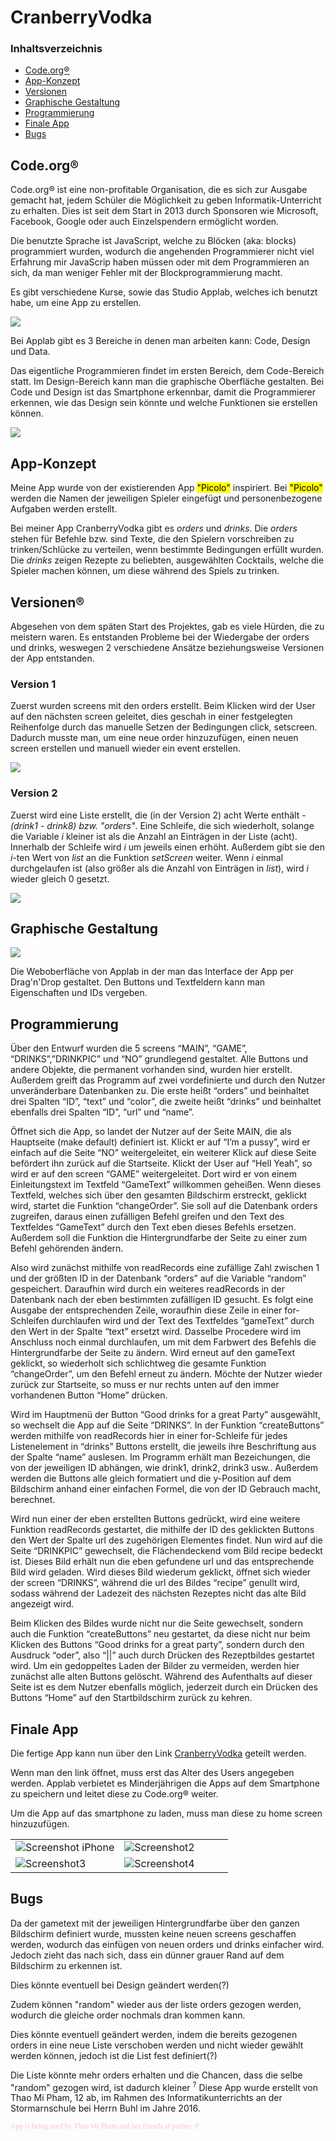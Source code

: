 

<h1>
<a id="Übe">CranberryVodka</a>
</h1>

<h3>Inhaltsverzeichnis</h3>
<ul>
<li><a href="#Cod">Code.org®</a></li>
<li><a href="#App">App-Konzept</a></li>
<li><a href="#Ver">Versionen</a></li>
<li><a href="#Gra">Graphische Gestaltung</a></li>
<li><a href="#Pro">Programmierung</a></li>
<li><a href="#Fin">Finale App</a></li>
<li><a href="#Bug">Bugs</a></li>
</ul>


<h2>
<a id="Cod">Code.org®</a>
</h2>



<p>Code.org® ist eine non-profitable Organisation, die es sich zur Ausgabe gemacht hat, jedem Schüler die Möglichkeit zu geben Informatik-Unterricht zu erhalten. Dies ist seit dem Start in 2013 durch Sponsoren wie Microsoft, Facebook, Google oder auch Einzelspendern ermöglicht worden.</p>


<p>Die benutzte Sprache ist JavaScript, welche zu Blöcken (aka: blocks) programmiert wurden, wodurch die angehenden Programmierer nicht viel Erfahrung mir JavaScrip haben müssen oder mit dem Programmieren an sich, da man weniger Fehler mit der Blockprogrammierung macht.</p>

<p>Es gibt verschiedene Kurse, sowie das Studio Applab, welches ich benutzt habe, um eine App zu erstellen.</p>

<img src="pictures/3 options applab.png">

<p>Bei Applab gibt es 3 Bereiche in denen man arbeiten kann: Code, Design und Data.</p>

<p>Das eigentliche Programmieren findet im ersten Bereich, dem Code-Bereich statt. Im Design-Bereich kann man die graphische Oberfl&auml;che gestalten. Bei Code und Design ist das Smartphone erkennbar, damit die Programmierer erkennen, wie das Design sein könnte und welche Funktionen sie erstellen können.</p>

<a href="pictures/1.png" target="_blank">
<img src="pictures/1.png">
</a>

<h2>
<a id="App">App-Konzept</a>
</h2>


<p>Meine App wurde von der existierenden App <mark>"Picolo"</mark> inspiriert. Bei <mark>"Picolo"</mark> werden die Namen der jeweiligen Spieler eingefügt und personenbezogene Aufgaben werden erstellt.</p>

<p>Bei meiner App CranberryVodka gibt es <i>orders</i> und <i>drinks</i>. Die <i>orders</i> stehen für Befehle bzw. sind Texte, die den Spielern vorschreiben zu trinken/Schlücke zu verteilen, wenn bestimmte Bedingungen erfüllt wurden. Die <i>drinks</i> zeigen Rezepte zu beliebten, ausgewählten Cocktails, welche die Spieler machen können, um diese während des Spiels zu trinken.</p>


<h2>
<a id="Ver">Versionen®</a>
</h2>


<p>Abgesehen von dem späten Start des Projektes, gab es viele Hürden, die zu meistern waren. Es entstanden Probleme bei der Wiedergabe der orders und drinks, weswegen 2 verschiedene Ansätze beziehungsweise Versionen der App entstanden.</p>

<h3>
Version 1
</h3>


<p>Zuerst wurden screens mit den orders erstellt. Beim Klicken wird der User auf den nächsten screen geleitet, dies geschah in einer festgelegten Reihenfolge durch das manuelle Setzen der Bedingungen click, setscreen. Dadurch musste man, um eine neue order hinzuzufügen, einen neuen screen erstellen und manuell wieder ein event erstellen.</p>

<img src="pictures/2.png">

<h3>
Version 2
</h3>

<p>Zuerst wird eine Liste erstellt, die (in der Version 2) acht Werte enthält - <i>(drink1 - drink8) bzw. "orders"</i>. Eine Schleife, die sich wiederholt, solange die Variable <i>i</i> kleiner ist als die Anzahl an Einträgen in der Liste (acht). Innerhalb der Schleife wird <i>i</i> um jeweils einen erhöht. Außerdem gibt sie den <i>i</i>-ten Wert von <i>list</i> an die Funktion <i>setScreen</i> weiter. Wenn <i>i</i> einmal durchgelaufen ist (also größer als die Anzahl von Einträgen in <i>list</i>), wird <i>i</i> wieder gleich 0 gesetzt. </p>

<img src="pictures/3.png">
 
 
<h2>
<a id="Gra">Graphische Gestaltung</a>
</h2>
 
 <img src="pictures/design applab.png">
 
 <p>Die Weboberfläche von Applab in der man das Interface der App per Drag'n'Drop gestaltet. Den Buttons und Textfeldern kann man Eigenschaften und IDs vergeben.</p>
 
<h2>
<a id="Pro">Programmierung</a>
</h2>


<p>Über den Entwurf wurden die 5 screens “MAIN”, “GAME”, “DRINKS”,”DRINKPIC” und “NO” grundlegend gestaltet. Alle Buttons und andere Objekte, die permanent vorhanden sind, wurden hier erstellt. Außerdem greift das Programm auf zwei vordefinierte und durch den Nutzer unveränderbare Datenbanken zu. Die erste heißt “orders” und beinhaltet drei Spalten “ID”, “text” und “color”, die zweite heißt “drinks” und beinhaltet ebenfalls drei Spalten “ID”, “url” und “name”.</p>

<p>Öffnet sich die App, so landet der Nutzer auf der Seite MAIN, die als Hauptseite (make default) definiert ist. Klickt er auf “I’m a pussy”, wird er einfach auf die Seite “NO” weitergeleitet, ein weiterer Klick auf diese Seite befördert ihn zurück auf die Startseite. Klickt der User auf “Hell Yeah”, so wird er auf den screen “GAME” weitergeleitet. Dort wird er von einem Einleitungstext im Textfeld “GameText” willkommen geheißen. Wenn dieses Textfeld, welches sich über den gesamten Bildschirm erstreckt, geklickt wird, startet die Funktion “changeOrder”. Sie soll auf die Datenbank orders zugreifen, daraus einen zufälligen Befehl greifen und den Text des Textfeldes “GameText” durch den Text eben dieses Befehls ersetzen. Außerdem soll die Funktion die Hintergrundfarbe der Seite zu einer zum Befehl gehörenden ändern.</p>

<p>Also wird zunächst mithilfe von readRecords eine zufällige Zahl zwischen 1 und der größten ID in der Datenbank “orders” auf die Variable “random” gespeichert. Daraufhin wird durch ein weiteres readRecords in der Datenbank nach der eben bestimmten zufälligen ID gesucht. Es folgt eine Ausgabe der entsprechenden Zeile, woraufhin diese Zeile in einer for-Schleifen durchlaufen wird und der Text des Textfeldes “gameText” durch den Wert in der Spalte “text” ersetzt wird. Dasselbe Procedere wird im Anschluss noch einmal durchlaufen, um mit dem Farbwert des Befehls die Hintergrundfarbe der Seite zu ändern. Wird erneut auf den gameText geklickt, so wiederholt sich schlichtweg die gesamte Funktion “changeOrder”, um den Befehl erneut zu ändern. Möchte der Nutzer wieder zurück zur Startseite, so muss er nur rechts unten auf den immer vorhandenen Button “Home” drücken.</p>

<p>Wird im Hauptmenü der Button “Good drinks for a great Party” ausgewählt, so wechselt die App auf die Seite “DRINKS”. In der Funktion “createButtons” werden mithilfe von readRecords hier in einer for-Schleife für jedes Listenelement in “drinks” Buttons erstellt, die jeweils ihre Beschriftung aus der Spalte “name” auslesen. Im Programm erhält man Bezeichungen, die von der jeweiligen ID abhängen, wie drink1, drink2, drink3 usw.. Außerdem werden die Buttons alle gleich formatiert und die y-Position auf dem Bildschirm anhand einer einfachen Formel, die von der ID Gebrauch macht, berechnet.</p>

<p>Wird nun einer der eben erstellten Buttons gedrückt, wird eine weitere Funktion readRecords gestartet, die mithilfe der ID des geklickten Buttons den Wert der Spalte url des zugehörigen Elementes findet. Nun wird auf die Seite “DRINKPIC” gewechselt, die Flächendeckend vom Bild recipe bedeckt ist. Dieses Bild erhält nun die eben gefundene url und das entsprechende Bild wird geladen. Wird dieses Bild wiederum geklickt, öffnet sich wieder der screen “DRINKS”, während die url des Bildes “recipe” genullt wird, sodass während der Ladezeit des nächsten Rezeptes nicht das alte Bild angezeigt wird.</p>

<p>Beim Klicken des Bildes wurde nicht nur die Seite gewechselt, sondern auch die Funktion “createButtons” neu gestartet, da diese nicht nur beim Klicken des Buttons “Good drinks for a great party”, sondern durch den Ausdruck “oder”, also “||” auch durch Drücken des Rezeptbildes gestartet wird. Um ein gedoppeltes Laden der Bilder zu vermeiden, werden hier zunächst alle alten Buttons gelöscht. Während des Aufenthalts auf dieser Seite ist es dem Nutzer ebenfalls möglich, jederzeit durch ein Drücken des Buttons “Home” auf den Startbildschirm zurück zu kehren.</p>

<h2>
<a id="Fin">Finale App</a>
</h2>


<p>Die fertige App kann nun über den Link <a href="https://studio.code.org/projects/applab/fE2MZErtLIvPFBxEBf-o7Q" target="_blank">CranberryVodka</a>  geteilt werden.</p>

<p>Wenn man den link öffnet, muss erst das Alter des Users angegeben werden. Applab verbietet es Minderjährigen die Apps auf dem Smartphone zu speichern und leitet diese zu Code.org® weiter.</p>

<p>Um die App auf das smartphone zu laden, muss man diese zu home screen hinzuzufügen.</p>
  
<table>
 <tr>
  <td width="50%">

  
 <img src="pictures/iphonescreenshotapplab.PNG" alt="Screenshot iPhone">
 
 </td>
 <td width="50%">
 
 <img src="pictures/screenshot2.png" alt="Screenshot2">
 
 </td>
 </tr>
 
 <tr>
 <td>
 
 <img src="pictures/screenshot3.png" alt="Screenshot3">
 
 </td>
 <td>
 
 <img src="pictures/screenshot4.png" alt="Screenshot4">
 
 </td>
 </tr>
 </table>
 
<h2>
<a id="Bug">Bugs</a>
</h2>

<p>Da der gametext mit der jeweiligen Hintergrundfarbe über den ganzen Bildschirm definiert wurde, mussten keine neuen screens geschaffen werden, wodurch das einfügen von neuen orders und drinks einfacher wird. Jedoch zieht das nach sich, dass ein dünner grauer Rand auf dem Bildschirm zu erkennen ist.</p>

<p>Dies könnte eventuell bei Design geändert werden(?)</p>
<p>Zudem können "random" wieder aus der liste orders gezogen werden, wodurch die gleiche order nochmals dran kommen kann.</p>

<p>Dies könnte eventuell geändert werden, indem die bereits gezogenen orders in eine neue Liste verschoben werden und nicht wieder gewählt werden können, jedoch ist die List fest definiert(?)</p>

<p>Die Liste könnte mehr orders erhalten und die Chancen, dass die selbe "random" gezogen wird, ist dadurch kleiner <sup>?</sup>
Diese App wurde erstellt von Thao Mi Pham, 12 ab, im Rahmen des Informatikunterrichts an der Stormarnschule bei Herrn Buhl im Jahre 2016.</p>

<p style="color: pink; font-family: comic-sans;"><sub>App is being used by Thao Mi Pham and her friends at parties :P</sub></p>
